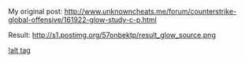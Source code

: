 My original post: http://www.unknowncheats.me/forum/counterstrike-global-offensive/161922-glow-study-c-p.html
 
Result:  http://s1.postimg.org/57onbektp/result_glow_source.png

[!alt tag](http://i.imgur.com/laHj7XF.png)
